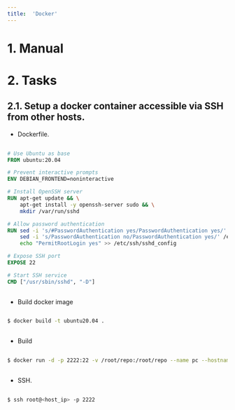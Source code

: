 ```yaml
---
title:  'Docker'
---
```


# 1. Manual

# 2. Tasks
## 2.1. Setup a docker container accessible via SSH from other hosts.
- Dockerfile.
```Dockerfile
  
# Use Ubuntu as base
FROM ubuntu:20.04

# Prevent interactive prompts
ENV DEBIAN_FRONTEND=noninteractive

# Install OpenSSH server
RUN apt-get update && \
    apt-get install -y openssh-server sudo && \
    mkdir /var/run/sshd

# Allow password authentication
RUN sed -i 's/#PasswordAuthentication yes/PasswordAuthentication yes/' /etc/ssh/sshd_config && \
    sed -i 's/PasswordAuthentication no/PasswordAuthentication yes/' /etc/ssh/sshd_config && \
    echo "PermitRootLogin yes" >> /etc/ssh/sshd_config

# Expose SSH port
EXPOSE 22

# Start SSH service
CMD ["/usr/sbin/sshd", "-D"]
  
```

- Build docker image
```sh
  
$ docker build -t ubuntu20.04 .
  
```

- Build 
```sh
  
$ docker run -d -p 2222:22 -v /root/repo:/root/repo --name pc --hostname pc ubuntu20.04
  
```

- SSH.
```sh
  
$ ssh root@<host_ip> -p 2222
  
```